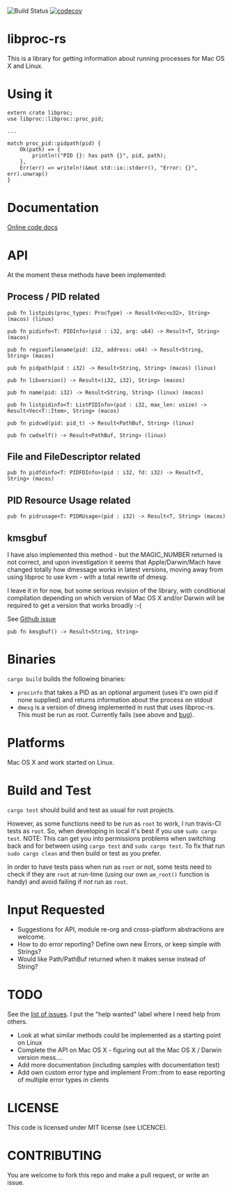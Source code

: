 ![Build Status](https://travis-ci.org/andrewdavidmackenzie/libproc-rs.svg?branch=master "Mac OS X")
[![codecov](https://codecov.io/gh/andrewdavidmackenzie/libproc-rs/branch/master/graph/badge.svg)](https://codecov.io/gh/andrewdavidmackenzie/libproc-rs)

# libproc-rs
This is a library for getting information about running processes for Mac OS X and Linux.

# Using it
```
extern crate libproc;
use libproc::libproc::proc_pid;

...

match proc_pid::pidpath(pid) {
    Ok(path) => {
        println!("PID {}: has path {}", pid, path);
    },
    Err(err) => writeln!(&mut std::io::stderr(), "Error: {}", err).unwrap()
}
```

# Documentation
[Online code docs](https://andrewdavidmackenzie.github.io/libproc-rs/libproc/)

# API
At the moment these methods have been implemented:

## Process / PID related
```
pub fn listpids(proc_types: ProcType) -> Result<Vec<u32>, String> (macos) (linux)
```
```
pub fn pidinfo<T: PIDInfo>(pid : i32, arg: u64) -> Result<T, String> (macos)
```
```
pub fn regionfilename(pid: i32, address: u64) -> Result<String, String> (macos)
```
```
pub fn pidpath(pid : i32) -> Result<String, String> (macos) (linux)
```
```
pub fn libversion() -> Result<(i32, i32), String> (macos)
```
```
pub fn name(pid: i32) -> Result<String, String> (linux) (macos)
```
```
pub fn listpidinfo<T: ListPIDInfo>(pid : i32, max_len: usize) -> Result<Vec<T::Item>, String> (macos)
```
```
pub fn pidcwd(pid: pid_t) -> Result<PathBuf, String> (linux)
```
```
pub fn cwdself() -> Result<PathBuf, String> (linux)
```

## File and FileDescriptor related
```
pub fn pidfdinfo<T: PIDFDInfo>(pid : i32, fd: i32) -> Result<T, String> (macos)
```

## PID Resource Usage related
```
pub fn pidrusage<T: PIDRUsage>(pid : i32) -> Result<T, String> (macos)
```

## kmsgbuf
I have also implemented this method - but the MAGIC_NUMBER returned is not correct, 
and upon investigation it seems that Apple/Darwin/Mach have changed totally how dmessage works in 
latest versions, moving away from using libproc to use kvm - with a total rewrite of dmesg.

I leave it in for now, but some serious revision of the library, with conditional compilation depending on
which version of Mac OS X and/or Darwin will be required to get a version that works broadly :-(

See [Github issue](https://github.com/andrewdavidmackenzie/libproc-rs/issues/39)

```
pub fn kmsgbuf() -> Result<String, String>
```

# Binaries
`cargo build` builds the following binaries:
- `procinfo` that takes a PID as an optional argument (uses it's own pid if none supplied) and returns information about the process on stdout
- `dmesg` is a version of dmesg implemented in rust that uses libproc-rs. This must be run as root. Currently fails (see above and
[bug](https://github.com/andrewdavidmackenzie/libproc-rs/issues/39)).

# Platforms
Mac OS X and work started on Linux.

# Build and Test
`cargo test` should build and test as usual for rust projects.

However, as some functions need to be run as `root` to work, I run travis-CI tests as `root`. So, when developing in local
it's best if you use `sudo cargo test`. NOTE: This can get you into permissions problems when switching back and for
between using `cargo test` and `sudo cargo test`. To fix that run `sudo cargo clean` and then build or test as you prefer.

In order to have tests pass when run as `root` or not, some tests need to check if they are `root` at run-time 
(using our own `am_root()` function is handy) and avoid failing if *not* run as `root`. 

# Input Requested
* Suggestions for API, module re-org and cross-platform abstractions are welcome.
* How to do error reporting? Define own new Errors, or keep simple with Strings?
* Would like Path/PathBuf returned when it makes sense instead of String?

# TODO
See the [list of issues](https://github.com/andrewdavidmackenzie/libproc-rs/issues). 
I put the "help wanted" label where I need help from others.
 
- Look at what similar methods could be implemented as a starting point on Linux
- Complete the API on Mac OS X - figuring out all the Mac OS X / Darwin version mess....
- Add more documentation (including samples with documentation test)
- Add own custom error type and implement From::from to ease reporting of multiple error types in clients

# LICENSE
This code is licensed under MIT license (see LICENCE).

# CONTRIBUTING
You are welcome to fork this repo and make a pull request, or write an issue.
